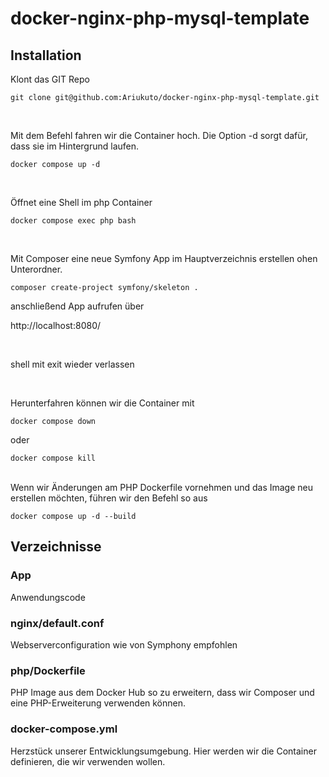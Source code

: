 # docker-nginx-php-mysql-template

## Installation
Klont das GIT Repo
```
git clone git@github.com:Ariukuto/docker-nginx-php-mysql-template.git
```
<br>

Mit dem Befehl fahren wir die Container hoch. Die Option -d sorgt dafür, dass sie im Hintergrund laufen.
``` 
docker compose up -d 
```
<br>

Öffnet eine Shell im php Container
```
docker compose exec php bash
```
<br>

Mit Composer eine neue Symfony App im Hauptverzeichnis erstellen ohen Unterordner. 
```
composer create-project symfony/skeleton .
```
anschließend App aufrufen über 

http://localhost:8080/

<br>

shell mit exit wieder verlassen

<br>

Herunterfahren können wir die Container mit
```
docker compose down
```
oder 
```
docker compose kill
```



<br>
Wenn wir Änderungen am PHP Dockerfile vornehmen und das Image neu erstellen möchten, führen wir den Befehl so aus

``` 
docker compose up -d --build
```



## Verzeichnisse

### App
Anwendungscode

### nginx/default.conf
Webserverconfiguration wie von Symphony empfohlen

### php/Dockerfile
PHP Image aus dem Docker Hub so zu erweitern, dass wir Composer und eine PHP-Erweiterung verwenden können.

### docker-compose.yml
Herzstück unserer Entwicklungsumgebung. Hier werden wir die Container definieren, die wir verwenden wollen.




